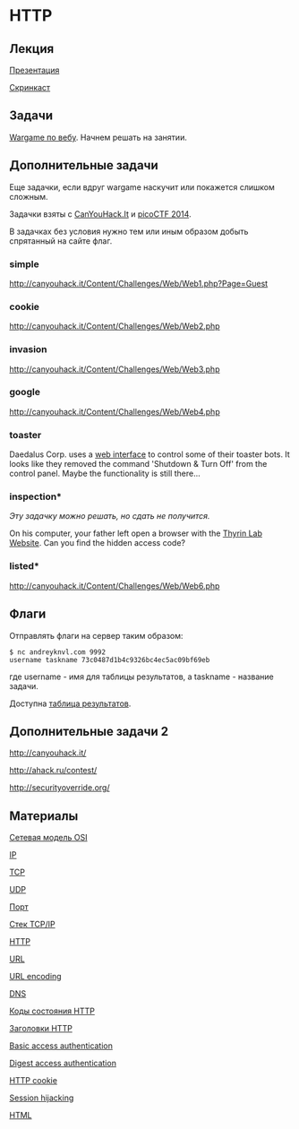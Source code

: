 HTTP
====

## Лекция

[Презентация](https://github.com/xairy/mipt-ctf/tree/master/03-web/01-http/slides.pdf)

[Скринкаст](https://www.youtube.com/watch?v=rHKRivpG3uI)


## Задачи

[Wargame по вебу](http://overthewire.org/wargames/natas/).
Начнем решать на занятии.


## Дополнительные задачи

Еще задачки, если вдруг wargame наскучит или покажется слишком сложным.

Задачки взяты с [CanYouHack.It](http://canyouhack.it/) и [picoCTF 2014](https://picoctf.com/).

В задачках без условия нужно тем или иным образом добыть спрятанный на сайте флаг.

### simple

http://canyouhack.it/Content/Challenges/Web/Web1.php?Page=Guest

### cookie

http://canyouhack.it/Content/Challenges/Web/Web2.php

### invasion

http://canyouhack.it/Content/Challenges/Web/Web3.php

### google

http://canyouhack.it/Content/Challenges/Web/Web4.php

### toaster

Daedalus Corp. uses a [web interface](http://web2014.picoctf.com/toaster-control-1040194/) to control some of their toaster bots. It looks like they removed the command 'Shutdown & Turn Off' from the control panel. Maybe the functionality is still there...

### inspection\*

_Эту задачку можно решать, но сдать не получится._

On his computer, your father left open a browser with the [Thyrin Lab Website](https://picoctf.com/api/autogen/serve/index.html?static=false&pid=28baa70afa1967ff63b201f687b7533e). Can you find the hidden access code?

### listed\*

http://canyouhack.it/Content/Challenges/Web/Web6.php


## Флаги

Отправлять флаги на сервер таким образом:
```
$ nc andreyknvl.com 9992
username taskname 73c0487d1b4c9326bc4ec5ac09bf69eb
```
где username - имя для таблицы результатов, а taskname - название задачи.

Доступна [таблица результатов](https://andreyknvl.com/mipt-ctf).


## Дополнительные задачи 2

http://canyouhack.it/

http://ahack.ru/contest/

http://securityoverride.org/

## Материалы

[Сетевая модель OSI](https://ru.wikipedia.org/wiki/%D0%A1%D0%B5%D1%82%D0%B5%D0%B2%D0%B0%D1%8F_%D0%BC%D0%BE%D0%B4%D0%B5%D0%BB%D1%8C_OSI)

[IP](https://ru.wikipedia.org/wiki/IP)

[TCP](https://ru.wikipedia.org/wiki/TCP)

[UDP](https://ru.wikipedia.org/wiki/UDP)

[Порт](https://ru.wikipedia.org/wiki/%D0%9F%D0%BE%D1%80%D1%82_(%D0%BA%D0%BE%D0%BC%D0%BF%D1%8C%D1%8E%D1%82%D0%B5%D1%80%D0%BD%D1%8B%D0%B5_%D1%81%D0%B5%D1%82%D0%B8))

[Стек TCP/IP](https://ru.wikipedia.org/wiki/TCP/IP)

[HTTP](https://ru.wikipedia.org/wiki/HTTP)

[URL](https://en.wikipedia.org/wiki/Uniform_Resource_Locator)

[URL encoding](https://en.wikipedia.org/wiki/Percent-encoding)

[DNS](https://ru.wikipedia.org/wiki/DNS)

[Коды состояния HTTP](https://ru.wikipedia.org/wiki/%D0%A1%D0%BF%D0%B8%D1%81%D0%BE%D0%BA_%D0%BA%D0%BE%D0%B4%D0%BE%D0%B2_%D1%81%D0%BE%D1%81%D1%82%D0%BE%D1%8F%D0%BD%D0%B8%D1%8F_HTTP)

[Заголовки HTTP](https://ru.wikipedia.org/wiki/%D0%97%D0%B0%D0%B3%D0%BE%D0%BB%D0%BE%D0%B2%D0%BA%D0%B8_HTTP)

[Basic access authentication](https://en.wikipedia.org/wiki/Basic_access_authentication)

[Digest access authentication](https://en.wikipedia.org/wiki/Digest_access_authentication)

[HTTP cookie](https://ru.wikipedia.org/wiki/HTTP_cookie)

[Session hijacking](https://en.wikipedia.org/wiki/Session_hijacking)

[HTML](https://ru.wikipedia.org/wiki/HTML)
